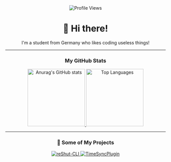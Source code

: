 <div id="header" align="center">
  <img src="https://komarev.com/ghpvc/?username=elnino0916&style=for-the-badge&color=blue" alt="Profile Views"/>
  <h1>
    👋 Hi there!
  </h1>
  <p>
    I'm a student from Germany who likes coding useless things! 
  </p>
</div>

---

<div align="center">
    <h3>
     My GitHub Stats
  </h3>
  <a href="https://github.com/elnino0916/">
    <img height="180em" src="https://github-readme-stats.vercel.app/api?username=elnino0916&show_icons=true&theme=dark" alt="Anurag's GitHub stats"/>
  </a>
  <a href="https://github.com/elnino0916/">
    <img height="180em" src="https://github-readme-stats.vercel.app/api/top-langs/?username=elnino0916&layout=compact&theme=dark" alt="Top Languages"/>
  </a>
</div>

---

<div align="center">
      <h3>
     🚀 Some of My Projects
  </h3>
  <a href="https://github.com/elnino0916/reShut-CLI">
    <img src="https://github-readme-stats.vercel.app/api/pin/?username=elnino0916&repo=reShut-CLI&theme=dark" alt="reShut-CLI"/>
  </a>
  <a href="https://github.com/elnino0916/TimeSyncPlugin">
    <img src="https://github-readme-stats.vercel.app/api/pin/?username=elnino0916&repo=TimeSyncPlugin&theme=dark" alt="TimeSyncPlugin"/>
  </a>
</div>
